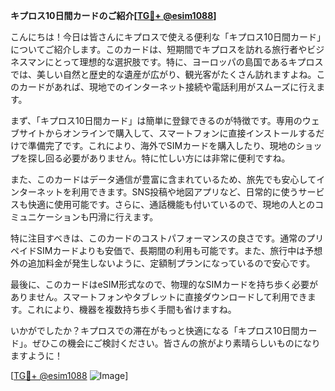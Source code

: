 **キプロス10日間カードのご紹介[[TG💪+ @esim1088](https://t.me/s/esim1088)]**

こんにちは！今日は皆さんにキプロスで使える便利な「キプロス10日間カード」についてご紹介します。このカードは、短期間でキプロスを訪れる旅行者やビジネスマンにとって理想的な選択肢です。特に、ヨーロッパの島国であるキプロスでは、美しい自然と歴史的な遺産が広がり、観光客がたくさん訪れますよね。このカードがあれば、現地でのインターネット接続や電話利用がスムーズに行えます。

まず、「キプロス10日間カード」は簡単に登録できるのが特徴です。専用のウェブサイトからオンラインで購入して、スマートフォンに直接インストールするだけで準備完了です。これにより、海外でSIMカードを購入したり、現地のショップを探し回る必要がありません。特に忙しい方には非常に便利ですね。

また、このカードはデータ通信が豊富に含まれているため、旅先でも安心してインターネットを利用できます。SNS投稿や地図アプリなど、日常的に使うサービスも快適に使用可能です。さらに、通話機能も付いているので、現地の人とのコミュニケーションも円滑に行えます。

特に注目すべきは、このカードのコストパフォーマンスの良さです。通常のプリペイドSIMカードよりも安価で、長期間の利用も可能です。また、旅行中は予想外の追加料金が発生しないように、定額制プランになっているので安心です。

最後に、このカードはeSIM形式なので、物理的なSIMカードを持ち歩く必要がありません。スマートフォンやタブレットに直接ダウンロードして利用できます。これにより、機器を複数持ち歩く手間も省けますね。

いかがでしたか？キプロスでの滞在がもっと快適になる「キプロス10日間カード」。ぜひこの機会にご検討ください。皆さんの旅がより素晴らしいものになりますように！

[[TG💪+ @esim1088](https://t.me/s/esim1088) ![Image](https://i.postimg.cc/Y0z9fWf4/image.png)]
